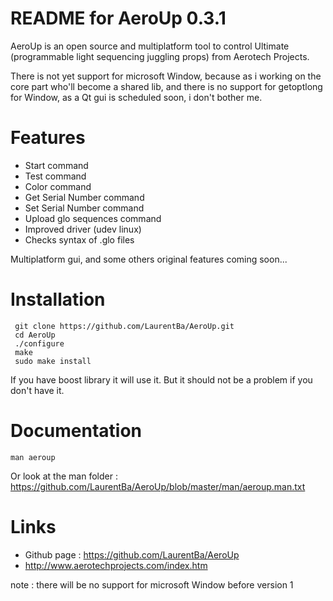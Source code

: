 README for AeroUp 0.3.1
=======================


AeroUp is an open source and multiplatform tool to control Ultimate (programmable light sequencing juggling props) from Aerotech Projects.

There is not yet support for microsoft Window, because as i working on the core part who'll become a shared lib,
and there is no support for getoptlong for Window, as a Qt gui is scheduled soon, i don't bother me.  


Features 
========
* Start command 
* Test command
* Color command
* Get Serial Number command
* Set Serial Number command
* Upload glo sequences command
* Improved driver (udev linux)
* Checks syntax of .glo files  

Multiplatform gui,  and some others original features coming soon...


Installation
============
```
 git clone https://github.com/LaurentBa/AeroUp.git
 cd AeroUp
 ./configure
 make
 sudo make install
```

If you have boost library it will use it.
But it should not be a problem if you don't have it.

Documentation
=============
```
man aeroup 
```
Or look at the man folder :
https://github.com/LaurentBa/AeroUp/blob/master/man/aeroup.man.txt

Links
=====
* Github page : https://github.com/LaurentBa/AeroUp
* http://www.aerotechprojects.com/index.htm

note : there will be no support for microsoft Window before version 1  

